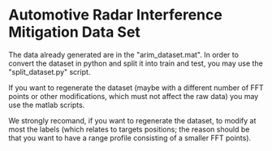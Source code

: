 # Automotive Radar Interference Mitigation Data Set

The data already generated are in the "arim_dataset.mat".
In order to convert the dataset in python and split it into train and test, you may use the "split_dataset.py" script.

If you want to regenerate the dataset (maybe with a different number of FFT points or other modifications, which must not affect the raw data) you may use the matlab scripts.

We strongly recomand, if you want to regenerate the dataset, to modify at most the labels (which relates to targets positions; the reason should be that you want to have a range profile consisting of a smaller FFT points).